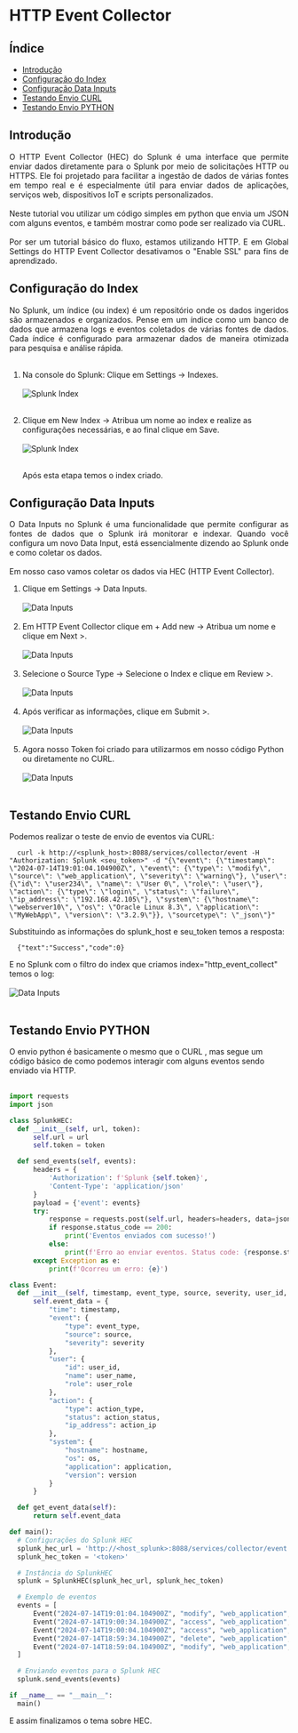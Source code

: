 # HTTP Event Collector

## Índice

- [Introdução](#introdução)
- [Configuração do Index](#configuração-do-index)
- [Configuração Data Inputs](#configuração-data-inputs)
- [Testando Envio CURL](#testando-envio-curl)
- [Testando Envio PYTHON](#testando-envio-python)


  
## Introdução
<div align = "justify">
  O HTTP Event Collector (HEC) do Splunk é uma interface que permite enviar dados diretamente para o Splunk por meio de solicitações HTTP ou HTTPS. Ele foi projetado para facilitar a ingestão de dados de várias fontes em tempo real e é especialmente útil para enviar dados de aplicações, serviços web, dispositivos IoT e scripts personalizados.<br><br>
Neste tutorial vou utilizar um código simples em python que envia um JSON com alguns eventos, e também mostrar como pode ser realizado via CURL.<br><br>
  Por ser um tutorial básico do fluxo, estamos utilizando HTTP. E em Global Settings do HTTP Event Collector desativamos o "Enable SSL" para fins de aprendizado.
</div>

## Configuração do Index

<div align = "justify">
  No Splunk, um índice (ou index) é um repositório onde os dados ingeridos são armazenados e organizados. Pense em um índice como um banco de dados que armazena logs e eventos coletados de várias fontes de dados. Cada índice é configurado para armazenar dados de maneira otimizada para pesquisa e análise rápida.<br><br>
</div>

  1. Na console do Splunk:  Clique em Settings -> Indexes.<br><br>
     ![Splunk Index](splunk_images/index.png)<br><br>
  2. Clique em New Index -> Atribua um nome ao index e realize as configurações necessárias, e ao final clique em Save.<br><br>
     ![Splunk Index](splunk_images/new_index.png)<br><br>

     Após esta etapa temos o index criado.
  
## Configuração Data Inputs

<div align = "justify">
  O Data Inputs no Splunk é uma funcionalidade que permite configurar as fontes de dados que o Splunk irá monitorar e indexar. Quando você configura um novo Data Input, está essencialmente dizendo ao Splunk onde e como coletar os dados.<br><br>
  Em nosso caso vamos coletar os dados via HEC (HTTP Event Collector).
</div>

  1. Clique em Settings -> Data Inputs.<br><br>
     ![Data Inputs](splunk_images/data-inputs.png)<br><br>
  2. Em HTTP Event Collector clique em + Add new -> Atribua um nome e clique em Next >.<br><br>
     ![Data Inputs](splunk_images/data-inputs-01.png)<br><br>
  3. Selecione o Source Type -> Selecione o Index e clique em Review >.<br><br>
     ![Data Inputs](splunk_images/data-inputs-02.png)<br><br>
  4. Após verificar as informações, clique em Submit >.<br><br>
     ![Data Inputs](splunk_images/data-inputs-03.png)<br><br>
  5. Agora nosso Token foi criado para utilizarmos em nosso código Python ou diretamente no CURL.<br><br>
     ![Data Inputs](splunk_images/data-inputs-04.png)<br><br>

## Testando Envio CURL

  Podemos realizar o teste de envio de eventos via CURL:<br>
  ```
    curl -k http://<splunk_host>:8088/services/collector/event -H "Authorization: Splunk <seu_token>" -d "{\"event\": {\"timestamp\": \"2024-07-14T19:01:04.104900Z\", \"event\": {\"type\": \"modify\", \"source\": \"web_application\", \"severity\": \"warning\"}, \"user\": {\"id\": \"user234\", \"name\": \"User 0\", \"role\": \"user\"}, \"action\": {\"type\": \"login\", \"status\": \"failure\", \"ip_address\": \"192.168.42.105\"}, \"system\": {\"hostname\": \"webserver10\", \"os\": \"Oracle Linux 8.3\", \"application\": \"MyWebApp\", \"version\": \"3.2.9\"}}, \"sourcetype\": \"_json\"}"
  ```

  Substituindo as informações do splunk_host e seu_token temos a resposta:<br>
  
  ```
    {"text":"Success","code":0}
  ```
  E no Splunk com o filtro do index que criamos index="http_event_collect" temos o log:<br><br>
  ![Data Inputs](splunk_images/log-splunk.png)<br><br>

## Testando Envio PYTHON

  O envio python é basicamente o mesmo que o CURL , mas segue um código básico de como podemos interagir com alguns eventos sendo enviado via HTTP.<br><br>
  ```python
import requests
import json

class SplunkHEC:
    def __init__(self, url, token):
        self.url = url
        self.token = token

    def send_events(self, events):
        headers = {
            'Authorization': f'Splunk {self.token}',
            'Content-Type': 'application/json'
        }
        payload = {'event': events}
        try:
            response = requests.post(self.url, headers=headers, data=json.dumps(payload), verify=False)
            if response.status_code == 200:
                print('Eventos enviados com sucesso!')
            else:
                print(f'Erro ao enviar eventos. Status code: {response.status_code}, Resposta: {response.text}')
        except Exception as e:
            print(f'Ocorreu um erro: {e}')

class Event:
    def __init__(self, timestamp, event_type, source, severity, user_id, user_name, user_role, action_type, action_status, action_ip, hostname, os, application, version):
        self.event_data = {
            "time": timestamp,
            "event": {
                "type": event_type,
                "source": source,
                "severity": severity
            },
            "user": {
                "id": user_id,
                "name": user_name,
                "role": user_role
            },
            "action": {
                "type": action_type,
                "status": action_status,
                "ip_address": action_ip
            },
            "system": {
                "hostname": hostname,
                "os": os,
                "application": application,
                "version": version
            }
        }

    def get_event_data(self):
        return self.event_data

def main():
    # Configurações do Splunk HEC
    splunk_hec_url = 'http://<host_splunk>:8088/services/collector/event'
    splunk_hec_token = '<token>'

    # Instância do SplunkHEC
    splunk = SplunkHEC(splunk_hec_url, splunk_hec_token)

    # Exemplo de eventos
    events = [
        Event("2024-07-14T19:01:04.104900Z", "modify", "web_application", "warning", "user234", "User 0", "user", "login", "failure", "192.168.42.105", "webserver10", "Oracle Linux 8.3", "MyWebApp", "3.2.9").get_event_data(),
        Event("2024-07-14T19:00:34.104900Z", "access", "web_application", "info", "user593", "User 1", "guest", "logout", "success", "192.168.176.55", "webserver8", "Oracle Linux 8.3", "MyWebApp", "1.4.9").get_event_data(),
        Event("2024-07-14T19:00:04.104900Z", "access", "web_application", "warning", "user436", "User 2", "guest", "logout", "failure", "192.168.168.202", "webserver2", "Oracle Linux 8.3", "MyWebApp", "1.7.1").get_event_data(),
        Event("2024-07-14T18:59:34.104900Z", "delete", "web_application", "warning", "user922", "User 3", "guest", "update", "success", "192.168.124.41", "webserver8", "Oracle Linux 8.3", "MyWebApp", "3.4.7").get_event_data(),
        Event("2024-07-14T18:59:04.104900Z", "modify", "web_application", "error", "user143", "User 4", "guest", "logout", "success", "192.168.240.239", "webserver8", "Oracle Linux 8.3", "MyWebApp", "3.3.8").get_event_data()
    ]

    # Enviando eventos para o Splunk HEC
    splunk.send_events(events)

if __name__ == "__main__":
    main()

  ```
  
 E assim finalizamos o tema sobre HEC.


